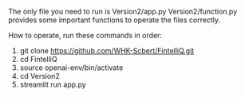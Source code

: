 The only file you need to run is Version2/app.py
Version2/function.py provides some important functions to operate the files correctly.

How to operate, run these commands in order:
1. git clone https://github.com/WHK-Scbert/FintelliQ.git
2. cd FintelliQ
3. source openai-env/bin/activate
4. cd Version2
5. streamlit run app.py
